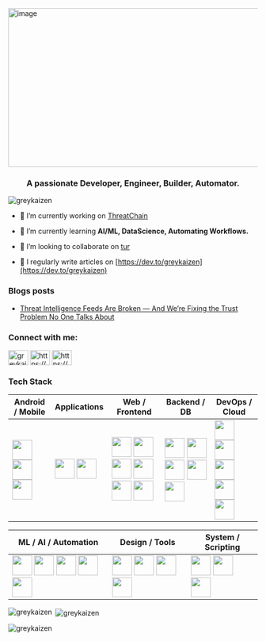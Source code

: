 <img width="1220" height="320" alt="image" src="https://github.com/user-attachments/assets/387cda47-dc5f-490e-8934-3127e57702fe" />

<!--
**greykaizen/greykaizen** is a ✨ _special_ ✨ repository because its `README.md` (this file) appears on your GitHub profile.

Here are some ideas to get you started:

- 🔭 I’m currently working on ...
- 🌱 I’m currently learning ...
- 👯 I’m looking to collaborate on ...
- 🤔 I’m looking for help with ...
- 💬 Ask me about ...
- 📫 How to reach me: ...
- 😄 Pronouns: ...
- ⚡ Fun fact: ...
<h1 align="center">Hi 👋, I'm Syed Ali</h1>
-->
<h3 align="center">A passionate Developer, Engineer, Builder, Automator.</h3>

<p align="left"> <img src="https://komarev.com/ghpvc/?username=greykaizen&label=Profile%20views&color=0e75b6&style=flat" alt="greykaizen" /> </p>

- 🔭 I’m currently working on [ThreatChain](https://github.com/greykaizen/ThreatChain)

- 🌱 I’m currently learning **AI/ML, DataScience, Automating Workflows.**

- 👯 I’m looking to collaborate on [tur](https://github.com/greykaizen/tur)

- 📝 I regularly write articles on [https://dev.to/greykaizen](https://dev.to/greykaizen)

### Blogs posts
<!-- BLOG-POST-LIST:START -->
- [Threat Intelligence Feeds Are Broken — And We’re Fixing the Trust Problem No One Talks About](https://dev.to/greykaizen/threat-intelligence-feeds-are-broken-and-were-fixing-the-trust-problem-no-one-talks-about-2eba)
<!-- BLOG-POST-LIST:END -->

<h3 align="left">Connect with me:</h3>
<p align="left">
<a href="https://github.com/greykaizen" target="blank"><img align="center" src="https://raw.githubusercontent.com/rahuldkjain/github-profile-readme-generator/master/src/images/icons/Social/github.svg" alt="greykaizen" height="30" width="40" /></a>
<a href="https://dev.to/https://dev.to/greykaizen" target="blank"><img align="center" src="https://raw.githubusercontent.com/rahuldkjain/github-profile-readme-generator/master/src/images/icons/Social/devto.svg" alt="https://dev.to/greykaizen" height="30" width="40" /></a>
<a href="https://linkedin.com/in/https://www.linkedin.com/in/alisyed107/" target="blank"><img align="center" src="https://raw.githubusercontent.com/rahuldkjain/github-profile-readme-generator/master/src/images/icons/Social/linked-in-alt.svg" alt="https://www.linkedin.com/in/alisyed107/" height="30" width="40" /></a>
</p>

### Tech Stack

| Android / Mobile | Applications | Web / Frontend | Backend / DB | DevOps / Cloud |
|-----------------|-------------|----------------|--------------|----------------|
| <img src="https://skillicons.dev/icons?i=androidstudio" width="40"/> <img src="https://skillicons.dev/icons?i=flutter" width="40"/> <img src="https://skillicons.dev/icons?i=kotlin" width="40"/> | <img src="https://skillicons.dev/icons?i=rust" width="40"/> <img src="https://skillicons.dev/icons?i=tauri" width="40"/> | <img src="https://skillicons.dev/icons?i=html" width="40"/> <img src="https://skillicons.dev/icons?i=css" width="40"/> <img src="https://skillicons.dev/icons?i=js" width="40"/> <img src="https://skillicons.dev/icons?i=react" width="40"/> <img src="https://skillicons.dev/icons?i=nextjs" width="40"/> <img src="https://skillicons.dev/icons?i=ts" width="40"/> | <img src="https://skillicons.dev/icons?i=nodejs" width="40"/> <img src="https://skillicons.dev/icons?i=py" width="40"/> <img src="https://skillicons.dev/icons?i=mongodb" width="40"/> <img src="https://skillicons.dev/icons?i=mysql" width="40"/> <img src="https://skillicons.dev/icons?i=sqlite" width="40"/> | <img src="https://skillicons.dev/icons?i=docker" width="40"/> <img src="https://skillicons.dev/icons?i=kubernetes" width="40"/> <img src="https://skillicons.dev/icons?i=jenkins" width="40"/> <img src="https://skillicons.dev/icons?i=kafka" width="40"/> <img src="https://skillicons.dev/icons?i=redis" width="40"/> |

| ML / AI / Automation | Design / Tools | System / Scripting |
|--------------------|----------------|------------------|
| <img src="https://skillicons.dev/icons?i=pytorch" width="40"/> <img src="https://skillicons.dev/icons?i=tensorflow" width="40"/> <img src="https://skillicons.dev/icons?i=scikitlearn" width="40"/> <img src="https://cdn.simpleicons.org/huggingface" width="40"/> <img src="https://skillicons.dev/icons?i=selenium" width="40"/> | <img src="https://skillicons.dev/icons?i=figma" width="40"/> <img src="https://skillicons.dev/icons?i=illustrator" width="40"/> <img src="https://skillicons.dev/icons?i=xd" width="40"/> <img src="https://skillicons.dev/icons?i=postman" width="40"/> | <img src="https://skillicons.dev/icons?i=bash" width="40"/> <img src="https://skillicons.dev/icons?i=linux" width="40"/> <img src="https://skillicons.dev/icons?i=git" width="40"/> |



<p><img align="left" src="https://github-readme-stats.vercel.app/api/top-langs?username=greykaizen&show_icons=true&locale=en&layout=compact" alt="greykaizen" /></p>

<p>&nbsp;<img align="center" src="https://github-readme-stats.vercel.app/api?username=greykaizen&show_icons=true&locale=en" alt="greykaizen" /></p>

<p><img align="center" src="https://github-readme-streak-stats.herokuapp.com/?user=greykaizen&" alt="greykaizen" /></p>
